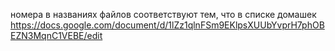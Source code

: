 номера в названиях файлов соответствуют тем, что в списке домашек
https://docs.google.com/document/d/1lZz1qlnFSm9EKlpsXUUbYvprH7phOBEZN3MqnC1VEBE/edit
